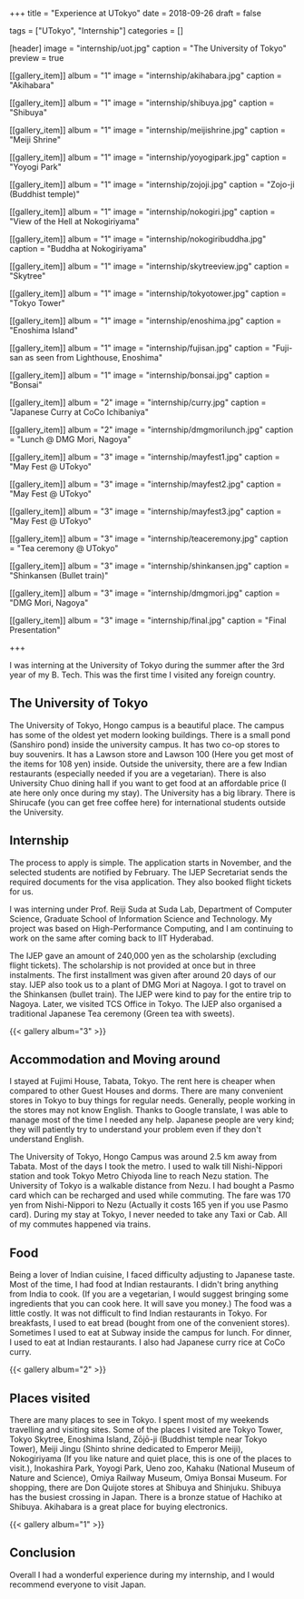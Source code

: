 +++
title = "Experience at UTokyo"
date = 2018-09-26
draft = false

tags = ["UTokyo", "Internship"]
categories = []

[header]
image = "internship/uot.jpg"
caption = "The University of Tokyo"
preview = true

[[gallery_item]]
album = "1"
image = "internship/akihabara.jpg"
caption = "Akihabara"

[[gallery_item]]
album = "1"
image = "internship/shibuya.jpg"
caption = "Shibuya"

[[gallery_item]]
album = "1"
image = "internship/meijishrine.jpg"
caption = "Meiji Shrine"

[[gallery_item]]
album = "1"
image = "internship/yoyogipark.jpg"
caption = "Yoyogi Park"

[[gallery_item]]
album = "1"
image = "internship/zojoji.jpg"
caption = "Zojo-ji (Buddhist temple)"

[[gallery_item]]
album = "1"
image = "internship/nokogiri.jpg"
caption = "View of the Hell at Nokogiriyama"

[[gallery_item]]
album = "1"
image = "internship/nokogiribuddha.jpg"
caption = "Buddha at Nokogiriyama"

[[gallery_item]]
album = "1"
image = "internship/skytreeview.jpg"
caption = "Skytree"

[[gallery_item]]
album = "1"
image = "internship/tokyotower.jpg"
caption = "Tokyo Tower"

[[gallery_item]]
album = "1"
image = "internship/enoshima.jpg"
caption = "Enoshima Island"

[[gallery_item]]
album = "1"
image = "internship/fujisan.jpg"
caption = "Fuji-san as seen from Lighthouse, Enoshima"

[[gallery_item]]
album = "1"
image = "internship/bonsai.jpg"
caption = "Bonsai"

[[gallery_item]]
album = "2"
image = "internship/curry.jpg"
caption = "Japanese Curry at CoCo Ichibaniya"

[[gallery_item]]
album = "2"
image = "internship/dmgmorilunch.jpg"
caption = "Lunch @ DMG Mori, Nagoya"

[[gallery_item]]
album = "3"
image = "internship/mayfest1.jpg"
caption = "May Fest @ UTokyo"

[[gallery_item]]
album = "3"
image = "internship/mayfest2.jpg"
caption = "May Fest @ UTokyo"

[[gallery_item]]
album = "3"
image = "internship/mayfest3.jpg"
caption = "May Fest @ UTokyo"

[[gallery_item]]
album = "3"
image = "internship/teaceremony.jpg"
caption = "Tea ceremony @ UTokyo"

[[gallery_item]]
album = "3"
image = "internship/shinkansen.jpg"
caption = "Shinkansen (Bullet train)"

[[gallery_item]]
album = "3"
image = "internship/dmgmori.jpg"
caption = "DMG Mori, Nagoya"

[[gallery_item]]
album = "3"
image = "internship/final.jpg"
caption = "Final Presentation"

+++

I was interning at the University of Tokyo during the summer after the 3rd year of my B. Tech. This was the first time I visited any foreign country.<!--more-->

## The University of Tokyo

The University of Tokyo, Hongo campus is a beautiful place. The campus has some of the oldest yet modern looking buildings. There is a small pond (Sanshiro pond) inside the university campus. It has two co-op stores to buy souvenirs. It has a Lawson store and Lawson 100 (Here you get most of the items for 108 yen) inside. Outside the university, there are a few Indian restaurants (especially needed if you are a vegetarian). There is also University Chuo dining hall if you want to get food at an affordable price (I ate here only once during my stay). The University has a big library. There is Shirucafe (you can get free coffee here) for international students outside the University.

## Internship

The process to apply is simple. The application starts in November, and the selected students are notified by February. The IJEP Secretariat sends the required documents for the visa application. They also booked flight tickets for us.

I was interning under Prof. Reiji Suda at Suda Lab, Department of Computer Science, Graduate School of Information Science and Technology. My project was based on High-Performance Computing, and I am continuing to work on the same after coming back to IIT Hyderabad.

The IJEP gave an amount of 240,000 yen as the scholarship (excluding flight tickets). The scholarship is not provided at once but in three instalments. The first installment was given after around 20 days of our stay. IJEP also took us to a plant of DMG Mori at Nagoya. I got to travel on the Shinkansen (bullet train). The IJEP were kind to pay for the entire trip to Nagoya. Later, we visited TCS Office in Tokyo. The IJEP also organised a traditional Japanese Tea ceremony (Green tea with sweets).

{{< gallery album="3" >}}

## Accommodation and Moving around

I stayed at Fujimi  House, Tabata, Tokyo. The rent here is cheaper when compared to other Guest Houses and dorms. There are many convenient stores in Tokyo to buy things for regular needs. Generally, people working in the stores may not know English. Thanks to Google translate, I was able to manage most of the time I needed any help. Japanese people are very kind; they will patiently try to understand your problem even if they don't understand English.

The University of Tokyo, Hongo Campus was around 2.5 km away from Tabata. Most of the days I took the metro. I used to walk till Nishi-Nippori station and took Tokyo Metro Chiyoda line to reach Nezu station. The University of Tokyo is a walkable distance from Nezu. I had bought a Pasmo card which can be recharged and used while commuting. The fare was 170 yen from Nishi-Nippori to Nezu (Actually it costs 165 yen if you use Pasmo card). During my stay at Tokyo, I never needed to take any Taxi or Cab. All of my commutes happened via trains.

## Food

Being a lover of Indian cuisine, I faced difficulty adjusting to Japanese taste. Most of the time, I had food at Indian restaurants. I didn't bring anything from India to cook. (If you are a vegetarian, I would suggest bringing some ingredients that you can cook here. It will save you money.) The food was a little costly. It was not difficult to find Indian restaurants in Tokyo. For breakfasts, I used to eat bread (bought from one of the convenient stores). Sometimes I used to eat at Subway inside the campus for lunch. For dinner, I used to eat at Indian restaurants. I also had Japanese curry rice at CoCo curry.

{{< gallery album="2" >}}

## Places visited

There are many places to see in Tokyo. I spent most of my weekends travelling and visiting sites. Some of the places I visited are Tokyo Tower, Tokyo Skytree, Enoshima Island, Zōjō-ji (Buddhist temple near Tokyo Tower), Meiji Jingu (Shinto shrine dedicated to Emperor Meiji), Nokogiriyama (If you like nature and quiet place, this is one of the places to visit.), Inokashira Park, Yoyogi Park, Ueno zoo, Kahaku (National Museum of Nature and Science), Omiya Railway Museum, Omiya Bonsai Museum. For shopping, there are Don Quijote stores at Shibuya and Shinjuku. Shibuya has the busiest crossing in Japan. There is a bronze statue of Hachiko at Shibuya.  Akihabara is a great place for buying electronics.

{{< gallery album="1" >}}

## Conclusion

Overall I had a wonderful experience during my internship, and I would recommend everyone to visit Japan.
